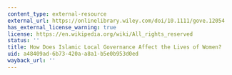 ```yaml
---
content_type: external-resource
external_url: https://onlinelibrary.wiley.com/doi/10.1111/gove.12054
has_external_license_warning: true
license: https://en.wikipedia.org/wiki/All_rights_reserved
status: ''
title: How Does Islamic Local Governance Affect the Lives of Women?
uid: a48409ad-6b73-420a-a8a1-b5e0b953d0ed
wayback_url: ''
---
```

